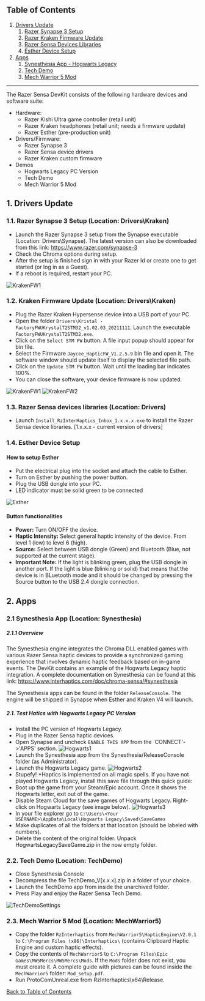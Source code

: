 ## Table of Contents
1. [Drivers Update](#drivers-update)
    1. [Razer Synapse 3 Setup](#razer-synapse)
    2. [Razer Kraken Firmware Update](#kraken-firmware-update)
    3. [Razer Sensa Devices Libraries](#razer-sensa-devices-libraries)
    4. [Esther Device Setup](#esther-device-setup)
2. [Apps](#apps)
    1. [Synesthesia App - Hogwarts Legacy](#synesthesia-app)
    2. [Tech Demo](#tech-demo) 
    3. [Mech Warrior 5 Mod](#mech-warrior-5-mod)

---

The Razer Sensa DevKit consists of the following hardware devices and software suite:
- Hardware:
  - Razer Kishi Ultra game controller (retail unit)
  - Razer Kraken headphones (retail unit; needs a firmware update)
  - Razer Esther (pre-production unit)
- Drivers/Firmware:
	- Razer Synapse 3
	- Razer Sensa device drivers
	- Razer Kraken custom firmware
- Demos
  - Hogwarts Legacy PC Version
  - Tech Demo
  - Mech Warrior 5 Mod 
  

## 1. Drivers Update <a name="drivers-update"></a>

### 1.1. Razer Synapse 3 Setup <a name="razer-synapse"></a> (Location: Drivers\Kraken)

- Launch the Razer Synapse 3 setup from the Synapse executable (Location: Drivers\Synapse). The latest version can also be downloaded from this link: https://www.razer.com/synapse-3
- Check the Chroma options during setup.
- After the setup is finished sign in with your Razer Id or create one to get started (or log in as a Guest). 
- If a reboot is required, restart your PC.

![KrakenFW1](Documentation/Images/Razer_Synapse.png)

### 1.2. Kraken Firmware Update <a name="kraken-firmware-update"></a> (Location: Drivers\Kraken)

- Plug the Razer Kraken Hypersense device into a USB port of your PC.
- Open the folder `Drivers\Kristal - FactoryFWUKrystalT2STM32_v1.02.03_20211111`. Launch the executable `FactoryFWUKrystalT2STM32.exe`.
- Click on the `Select STM FW` button. A file input popup should appear for bin file.
- Select the Firmware `Jaycee_HapticFW_V1.2.5.9` bin file and open it. The software window should update itself to display the selected file path.
- Click on the `Update STM FW` button. Wait until the loading bar indicates 100%.
- You can close the software, your device firmware is now updated.

![KrakenFW1](Documentation/Images/KrakenFW1.png)
![KrakenFW2](Documentation/Images/KrakenFW2.png)

### 1.3. Razer Sensa devices libraries <a name="razer-sensa-devices-libraries"></a> (Location: Drivers)

- Launch `Install_RzInterHaptics_Inbox_1.x.x.x.exe` to install the Razer Sensa device libraries. [1.x.x.x - current version of drivers]

### 1.4. Esther Device Setup <a name="esther-device-setup"></a>

#### How to setup Esther

- Put the electrical plug into the socket and attach the cable to Esther.
- Turn on Esther by pushing the power button.
- Plug the USB dongle into your PC.
- LED indicator must be solid green to be connected

![Esther](Documentation/Images/Esther_buttons.png)

#### Button functionalities

- **Power:** Turn ON/OFF the device.
- **Haptic Intensity:** Select general haptic intensity of the device. From level 1 (low) to level 6 (high).
- **Source:** Select between USB dongle (Green) and Bluetooth (Blue, not supported at the current stage).
- **Important Note:** If the light is blinking green, plug the USB dongle in another port. If the light is blue (blinking or solid) that means that the device is in BLuetooth mode and it should be changed by pressing the Source button to the USB 2.4 dongle connection. 

## 2. Apps <a name="apps"></a>

### 2.1 Synesthesia App <a name="synesthesia-app"></a> (Location: Synesthesia)

##### 2.1.1 Overview

The Synesthesia engine integrates the Chroma DLL enabled games with various Razer Sensa haptic devices to provide a synchronized gaming experience that involves dynamic haptic feedback based on in-game events. The DevKit contains an example of the Hogwarts Legacy haptic integration. A complete documentation on Synesthesia can be found at this link: https://www.interhaptics.com/doc/chroma-sensa/#synesthesia 

The Synesthesia apps can be found in the folder `ReleaseConsole`. The engine will be shipped in Synapse when Esther and Kraken V4 will launch.  

##### 2.1. Test Hatics with Hogwarts Legacy PC Version

- Install the PC version of Hogwarts Legacy.
- Plug in the Razer Sensa haptic devices.
- Open Synapse and uncheck `ENABLE THIS APP` from the `CONNECT'->'APPS' section. 
![Hogwarts1](Documentation/Images/Chroma_Connect_Apps.png)
- Launch the Synesthesia app from the Synesthesia/ReleaseConsole folder (as Administrator). 
- Launch the Hogwarts Legacy game.
![Hogwarts2](Documentation/Images/SynesthesiaHogwarts.png)
- Stupefy! 
*Haptics is implemented on all magic spells. If you have not played Hogwarts Legacy, install this save file through this quick guide:
- Boot up the game from your Steam/Epic account. Once it shows the Hogwarts letter, exit out of the game.
- Disable Steam Cloud for the save games of Hogwarts Legacy. Right-click on Hogwarts Legacy (see image below).
![Hogwarts3](Documentation/Images/Hogwarts_Legacy_SteamCloud.png)
- In your file explorer go to `C:\Users\<Your USERNAME>\AppData\Local\Hogwarts Legacy\Saved\SaveGames`
- Make duplicates of all the folders at that location (should be labeled with numbers). 
- Delete the content of the original folder. Unpack HogwartsLegacySaveGame.zip in the now empty folder.

### 2.2. Tech Demo <a name="tech-demo"></a> (Location: TechDemo)
- Close Synesthesia Console
- Decompress the file TechDemo_V[x.x.x].zip in a folder of your choice.
- Launch the TechDemo app from inside the unarchived folder.
- Press Play and enjoy the Razer Sensa Tech Demo.

![TechDemoSettings](Documentation/Images/TechDemoSettings.png)

### 2.3. Mech Warrior 5 Mod <a name="mech-warrior-5-mod"></a> (Location: MechWarrior5)

- Copy the folder `RzInterhaptics` from `MechWarrior5\HapticEngine\V2.0.1` to `C:\Program Files (x86)\Interhaptics\` (contains Clipboard Haptic Engine and custom haptic effects).
- Copy the contents of `MechWarrior5` to `C:\Program Files\Epic Games\MW5Mercs\MW5Mercs\Mods`. If the `Mods` folder does not exist, you must create it. A complete guide with pictures can be found inside the `MechWarrior5` folder: `Mod_setup.pdf`.
- Run ProtoComUnreal.exe from RzInterhaptics\x64\Release.


[Back to Table of Contents](#table-of-contents)

